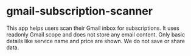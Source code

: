 # gmail-subscription-scanner
This app helps users scan their Gmail inbox for subscriptions. It uses readonly Gmail scope and does not store any email content. Only basic details like service name and price are shown. We do not save or share data.
